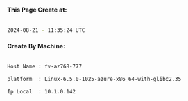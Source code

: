 
   
#### This Page Create at:

```bash

2024-08-21 - 11:35:24 UTC

```

#### Create By Machine:

```bash

Host Name : fv-az768-777

platform  : Linux-6.5.0-1025-azure-x86_64-with-glibc2.35

Ip Local  : 10.1.0.142

```

